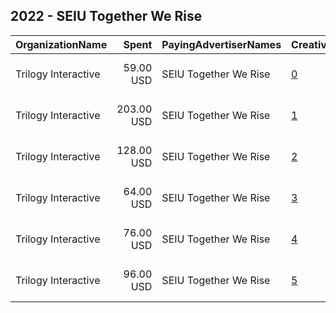 ## 2022 - SEIU Together We Rise 
|OrganizationName|Spent|PayingAdvertiserNames|CreativeUrls|Impressions|Genders|AgeBrackets|CountryCodes|BillingAddresses|CandidateBallotInformation|
|:---|---:|:---|:---|---:|:---|:---|:---|:---|:---|
|Trilogy Interactive|59.00 USD|SEIU Together We Rise|[0](https://www.snap.com/political-ads/asset/63a74988db1736e94d8b58cb3897ae9cbfb2aa764fef2945d0bc8a04f1706097?mediaType=png)|1,966||18+|united states|"2054 University Ave STE 600,Berkeley,94704,US"||
|Trilogy Interactive|203.00 USD|SEIU Together We Rise|[1](https://www.snap.com/political-ads/asset/85545f9a56c6c1e314dfbd406c2b056a78fcbc3d16dc052565d6b4a64d3af42f?mediaType=png)|6,779||18+|united states|"2054 University Ave STE 600,Berkeley,94704,US"||
|Trilogy Interactive|128.00 USD|SEIU Together We Rise|[2](https://www.snap.com/political-ads/asset/85545f9a56c6c1e314dfbd406c2b056a78fcbc3d16dc052565d6b4a64d3af42f?mediaType=png)|4,252||18+|united states|"2054 University Ave STE 600,Berkeley,94704,US"||
|Trilogy Interactive|64.00 USD|SEIU Together We Rise|[3](https://www.snap.com/political-ads/asset/63a74988db1736e94d8b58cb3897ae9cbfb2aa764fef2945d0bc8a04f1706097?mediaType=png)|2,093||18+|united states|"2054 University Ave STE 600,Berkeley,94704,US"||
|Trilogy Interactive|76.00 USD|SEIU Together We Rise|[4](https://www.snap.com/political-ads/asset/6400930cfbe650e4b31d1d6f961e932819418935abc0509781ef27447bb3d6f0?mediaType=png)|2,547||18+|united states|"2054 University Ave STE 600,Berkeley,94704,US"||
|Trilogy Interactive|96.00 USD|SEIU Together We Rise|[5](https://www.snap.com/political-ads/asset/6400930cfbe650e4b31d1d6f961e932819418935abc0509781ef27447bb3d6f0?mediaType=png)|3,223||18+|united states|"2054 University Ave STE 600,Berkeley,94704,US"||
